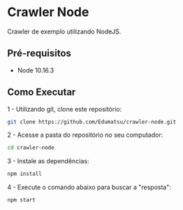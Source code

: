 # Crawler Node
Crawler de exemplo utilizando NodeJS.

## Pré-requisitos
- Node 10.16.3

## Como Executar

1 - Utilizando git, clone este repositório:
```bash
git clone https://github.com/Edumatsu/crawler-node.git
```

2 - Acesse a pasta do repositório no seu computador:
```bash
cd crawler-node
```

3 - Instale as dependências:
```bash
npm install
```

4 - Execute o comando abaixo para buscar a "resposta":
```bash
npm start
```
